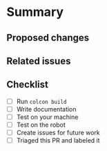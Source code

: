 # Summary
<!--- Provide a general summary of the changes -->

## Proposed changes
<!--- Describe your changes and why they are necessary. -->

## Related issues
<!--- Mention (link) related issues. -->
<!--- If you suggest a new feature, please discuss it in an issue first. -->
<!--- If fixing a bug, there should be an issue describing it with steps to reproduce -->

## Checklist

- [ ] Run `colcon build`
- [ ] Write documentation
- [ ] Test on your machine
- [ ] Test on the robot
- [ ] Create issues for future work
- [ ] Triaged this PR and labeled it
